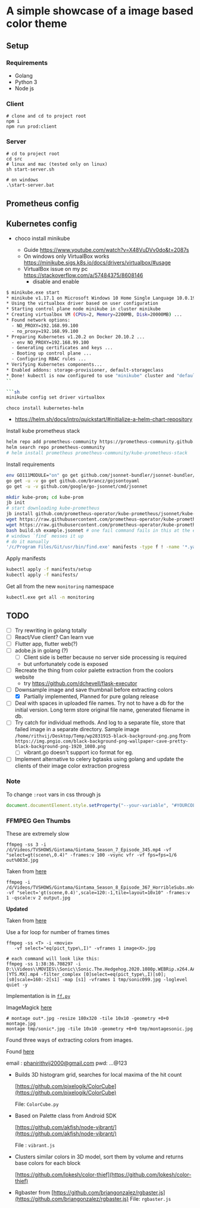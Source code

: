 # A simple showcase of a image based color theme

## Setup

### Requirements

- Golang
- Python 3
- Node js

### Client

```shell
# clone and cd to project root
npm i
npm run prod:client
```

### Server

```shell
# cd to project root
cd src
# linux and mac (tested only on linux)
sh start-server.sh

# on windows
.\start-server.bat
```

## Prometheus config

## Kubernetes config

- choco install minikube

  - Guide https://www.youtube.com/watch?v=X48VuDVv0do&t=2087s
  - On windows only VirtualBox works https://minikube.sigs.k8s.io/docs/drivers/virtualbox/#usage
  - VirtualBox issue on my pc https://stackoverflow.com/a/57484375/8608146
    - disable and enable

````sh
$ minikube.exe start
* minikube v1.17.1 on Microsoft Windows 10 Home Single Language 10.0.19042 Build 19042
* Using the virtualbox driver based on user configuration
* Starting control plane node minikube in cluster minikube
* Creating virtualbox VM (CPUs=2, Memory=2200MB, Disk=20000MB) ...
* Found network options:
  - NO_PROXY=192.168.99.100
  - no_proxy=192.168.99.100
* Preparing Kubernetes v1.20.2 on Docker 20.10.2 ...
  - env NO_PROXY=192.168.99.100
  - Generating certificates and keys ...
  - Booting up control plane ...
  - Configuring RBAC rules ...
* Verifying Kubernetes components...
* Enabled addons: storage-provisioner, default-storageclass
* Done! kubectl is now configured to use "minikube" cluster and "default" namespace by default
``

```sh
minikube config set driver virtualbox
````

`choco install kubernetes-helm`

- https://helm.sh/docs/intro/quickstart/#initialize-a-helm-chart-repository

Install kube prometheus stack

```sh
helm repo add prometheus-community https://prometheus-community.github.io/helm-charts
helm search repo prometheus-community
# helm install prometheus prometheus-community/kube-prometheus-stack
```

Install requirements

```sh
env GO111MODULE="on" go get github.com/jsonnet-bundler/jsonnet-bundler/cmd/jb@master #master is important https://github.com/prometheus-operator/kube-prometheus/issues/420#issuecomment-649578743
go get -u -v go get github.com/brancz/gojsontoyaml
go get -u -v github.com/google/go-jsonnet/cmd/jsonnet
```

```sh
mkdir kube-prom; cd kube-prom
jb init
# start downloading kube-prometheus
jb install github.com/prometheus-operator/kube-prometheus/jsonnet/kube-prometheus@release-0.7
wget https://raw.githubusercontent.com/prometheus-operator/kube-prometheus/release-0.7/example.jsonnet -O example.jsonnet
wget https://raw.githubusercontent.com/prometheus-operator/kube-prometheus/release-0.7/example.jsonnet -O example.jsonnet
bash build.sh example.jsonnet # one fail command fails in this at the end
# windows `find` messes it up
# do it manually
'/c/Program Files/Git/usr/bin/find.exe' manifests -type f ! -name '*.yaml' -delete
```

Apply manifests

```sh
kubectl apply -f manifests/setup
kubectl apply -f manifests/
```

Get all from the new `monitoring` namespace

```sh
kubectl.exe get all -n monitoring
```

## TODO

- [ ] Try rewriting in golang totally
- [ ] React/Vue client? Can learn vue
- [ ] Flutter app, flutter web(?)
- [ ] adobe.js in golang (?)
  - [ ] Client side is better because no server side processing is required
  - but unfortunately code is exposed
- [ ] Recreate the thing from color palette extraction from the coolors website
  - try https://github.com/dchevell/flask-executor
- [ ] Downsample image and save thumbnail before extracting colors
  - [x] Partially implemented, Planned for pure golang release
- [ ] Deal with spaces in uploaded file names. Try not to have a db for the initial version. Long term store original file name, generated filename in db.
- [ ] Try catch for individual methods. And log to a separate file, store that failed image in a separate directory.
      Sample image `/home/rithvij/Desktop/Temp/wp2831915-black-background-png.png` from `https://img.pngio.com/black-background-png-wallpaper-cave-pretty-black-background-png-1920_1080.png`
  - [ ] vibrant.go doesn't support ico format for eg.
- [ ] Implement alternative to celery bgtasks using golang and update the clients of their image color extraction progress

### Note

To change `:root` vars in css through js

```javascript
document.documentElement.style.setProperty("--your-variable", "#YOURCOLOR");
```

### FFMPEG Gen Thumbs

These are extremely slow

```shell
ffmpeg -ss 3 -i /d/Videos/TVSHOWS/Gintama/Gintama_Season_7_Episode_345.mp4 -vf "select=gt(scene\,0.4)" -frames:v 100 -vsync vfr -vf fps=fps=1/6 out%003d.jpg
```

Taken from [here](https://askubuntu.com/questions/377579/ffmpeg-output-screenshot-gallery)

```shell
ffmpeg -i /d/Videos/TVSHOWS/Gintama/Gintama_Season_8_Episode_367_HorribleSubs.mkv -vf "select='gt(scene,0.4)',scale=120:-1,tile=layout=10x10" -frames:v 1 -qscale:v 2 output.jpg
```

**Updated**

Taken from [here](https://superuser.com/a/821680/1049709)

Use a for loop for number of frames times

```
ffmpeg -ss <T> -i <movie>
   -vf select="eq(pict_type\,I)" -vframes 1 image<X>.jpg
```

```shell
# each command will look like this:
ffmpeg -ss 1:38:36.708297 -i D:\\Videos\\MOVIES\\Sonic\\Sonic.The.Hedgehog.2020.1080p.WEBRip.x264.AAC-[YTS.MX].mp4 -filter_complex [0]select=eq(pict_type\,I)[s0];[s0]scale=160:-2[s1] -map [s1] -vframes 1 tmp/sonic099.jpg -loglevel quiet -y
```

Implementation is in [`ff.py`](ff.py)

ImageMagick [here](http://www.imagemagick.org/Usage/montage/)

```shell
# montage out*.jpg -resize 180x320 -tile 10x10 -geometry +0+0 montage.jpg
montage tmp/sonic*.jpg -tile 10x10 -geometry +0+0 tmp/montagesonic.jpg
```

Found three ways of extracting colors from images.

Found [here](http://palette.site/)

email : phanirithvij2000@gmail.com
pwd: ...@123

<!-- api_key : 1a3d575520ff2130aba23a88f09b2c28 -->

- Builds 3D histogram grid, searches for local maxima of the hit count

  [https://github.com/pixelogik/ColorCube](https://github.com/pixelogik/ColorCube)

  File: `ColorCube.py`

- Based on Palette class from Android SDK

  [https://github.com/akfish/node-vibrant/](https://github.com/akfish/node-vibrant/)

  File : `vibrant.js`

- Clusters similar colors in 3D model, sort them by volume and returns base colors for each block

  [https://github.com/lokesh/color-thief](https://github.com/lokesh/color-thief)

- Rgbaster from [https://github.com/briangonzalez/rgbaster.js](https://github.com/briangonzalez/rgbaster.js)
  File: `rgbaster.js`
